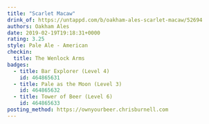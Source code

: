 ```yaml
---
title: "Scarlet Macaw"
drink_of: https://untappd.com/b/oakham-ales-scarlet-macaw/52694
authors: Oakham Ales
date: 2019-02-19T19:18:31+0000
rating: 3.25
style: Pale Ale - American
checkin:
  title: The Wenlock Arms
badges:
  - title: Bar Explorer (Level 4)
    id: 464865631
  - title: Pale as the Moon (Level 3)
    id: 464865632
  - title: Tower of Beer (Level 6)
    id: 464865633
posting_method: https://ownyourbeer.chrisburnell.com
---
```


